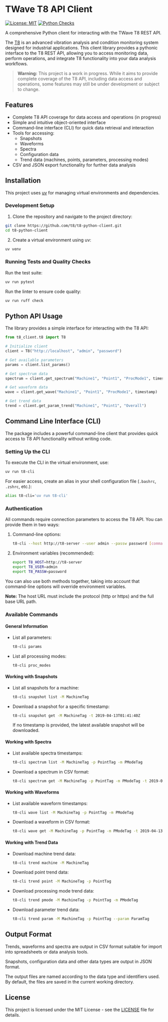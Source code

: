 # TWave T8 API Client

[![License: MIT](https://img.shields.io/badge/License-MIT-yellow.svg)](https://opensource.org/licenses/MIT)
[![Python Checks](https://github.com/twave-io/python-t8-client/actions/workflows/python-checks.yml/badge.svg)](https://github.com/twave-io/python-t8-client/actions/workflows/python-checks.yml)

A comprehensive Python client for interacting with the TWave T8 REST API.

The [T8](https://twave.io/en/solutions/t8) is an advanced vibration analysis and condition monitoring system designed for industrial applications.
This client library provides a pythonic interface to the T8 REST API, allowing you to access monitoring data,
perform operations, and integrate T8 functionality into your data analysis workflows.

> **Warning:** This project is a work in progress. While it aims to provide
> complete coverage of the T8 API, including data access and operations, some
> features may still be under development or subject to change.

## Features

- Complete T8 API coverage for data access and operations (in progress)
- Simple and intuitive object-oriented interface
- Command-line interface (CLI) for quick data retrieval and interaction
- Tools for accessing:
  - Snapshots
  - Waveforms
  - Spectra
  - Configuration data
  - Trend data (machines, points, parameters, processing modes)
- CSV and JSON export functionality for further data analysis

## Installation

This project uses [uv](https://docs.astral.sh/uv/) for managing virtual environments and dependencies.

### Development Setup

1. Clone the repository and navigate to the project directory:

```bash
git clone https://github.com/t8/t8-python-client.git
cd t8-python-client
```

2. Create a virtual environment using uv:

```bash
uv venv
```

### Running Tests and Quality Checks

Run the test suite:

```bash
uv run pytest
```

Run the linter to ensure code quality:

```bash
uv run ruff check
```

## Python API Usage

The library provides a simple interface for interacting with the T8 API:

```python
from t8_client.t8 import T8

# Initialize client
client = T8("http://localhost", "admin", "password")

# Get available parameters
params = client.list_params()

# Get spectrum data
spectrum = client.get_spectrum("Machine1", "Point1", "ProcMode1", timestamp)

# Get waveform data
wave = client.get_wave("Machine1", "Point1", "ProcMode1", timestamp)

# Get trend data
trend = client.get_param_trend("Machine1", "Point1", "Overall")
```

## Command Line Interface (CLI)

The package includes a powerful command-line client that provides quick access to T8 API functionality without writing code.

### Setting Up the CLI

To execute the CLI in the virtual environment, use:

```bash
uv run t8-cli
```

For easier access, create an alias in your shell configuration file (`.bashrc`, `.zshrc`, etc.):

```bash
alias t8-cli='uv run t8-cli'
```

### Authentication

All commands require connection parameters to access the T8 API. You can provide them in two ways:

1. Command-line options:

   ```bash
   t8-cli --host http://t8-server --user admin --passw password [command]
   ```

2. Environment variables (recommended):

   ```bash
   export T8_HOST=http://t8-server
   export T8_USER=admin
   export T8_PASSW=password
   ```

You can also use both methods together, taking into account that command-line options will override environment variables.

**Note:** The host URL must include the protocol (http or https) and the full base URL path.

### Available Commands

#### General Information

- List all parameters:

  ```bash
  t8-cli params
  ```

- List all processing modes:
  ```bash
  t8-cli proc_modes
  ```

#### Working with Snapshots

- List all snapshots for a machine:

  ```bash
  t8-cli snapshot list -M MachineTag
  ```

- Download a snapshot for a specific timestamp:
  ```bash
  t8-cli snapshot get -M MachineTag -t 2019-04-13T01:41:40Z
  ```
  If no timestamp is provided, the latest available snapshot will be downloaded.

#### Working with Spectra

- List available spectra timestamps:

  ```bash
  t8-cli spectrum list -M MachineTag -p PointTag -m PModeTag
  ```

- Download a spectrum in CSV format:
  ```bash
  t8-cli spectrum get -M MachineTag -p PointTag -m PModeTag -t 2019-04-13T01:38:16Z
  ```

#### Working with Waveforms

- List available waveform timestamps:

  ```bash
  t8-cli wave list -M MachineTag -p PointTag -m PModeTag
  ```

- Download a waveform in CSV format:
  ```bash
  t8-cli wave get -M MachineTag -p PointTag -m PModeTag -t 2019-04-13T01:38:16Z
  ```

#### Working with Trend Data

- Download machine trend data:

  ```bash
  t8-cli trend machine -M MachineTag
  ```

- Download point trend data:

  ```bash
  t8-cli trend point -M MachineTag -p PointTag
  ```

- Download processing mode trend data:

  ```bash
  t8-cli trend pmode -M MachineTag -p PointTag -m PModeTag
  ```

- Download parameter trend data:
  ```bash
  t8-cli trend param -M MachineTag -p PointTag --param ParamTag
  ```

## Output Format

Trends, waveforms and spectra are output in CSV format suitable for import into spreadsheets or data analysis tools.

Snapshots, configuration data and other data types are output in JSON format.

The output files are named according to the data type and identifiers used. By default, the files are saved in the current working directory.

## License

This project is licensed under the MIT License - see the [LICENSE](LICENSE) file for details.
